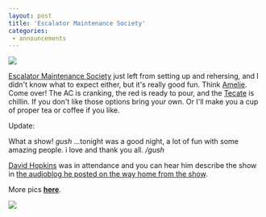 ```yaml
---
layout: post
title: 'Escalator Maintenance Society'
categories:
 - announcements
---
```


<img src="http://danielsjourney.com/blog/files/2005/07/timjason1.jpg" />

<a href="http://www.integrationresearch.org/gallery/archives/2005/07/escalator_maintenance_society_july_9.html">Escalator Maintenance Society</a> just left from setting up and rehersing, and I didn't know what to expect either, but it's really good fun. Think <a href="http://www.amazon.com/exec/obidos/tg/detail/-/B00005O6PA/qid=1120951763/sr=8-2/ref=pd_bbs_ur_2/102-5131049-5514530?v=glance&s=music&n=507846">Amelie</a>. Come over! The AC is cranking, the red is ready to pour, and the <a href="http://www.femsa.com/">Tecate</a> is chillin. If you don't like those options bring your own. Or I'll make you a cup of proper tea or coffee if you like.

Update:

What a show! *gush* ...tonight was a good night, a lot of fun with some amazing people. i love and thank you all. */gush*

<a href="http://antiherocomics.com/">David Hopkins</a> was in attendance and you can hear him describe the show in <a href="http://www.audioblog.com/export/Pc8ff80cca147de7698a6da8f1961840fZV57SlREYmBw.mp3">the audioblog he posted on the way home from the show</a>.

More pics <a href="http://www.integrationresearch.org/gallery/archives/2005/07/escalator_maintenance_society_sound_installation_july_9_images.html" style="font-weight:bold;">here</a>.

<a href="http://www.integrationresearch.org/gallery/archives/2005/07/escalator_maintenance_society_sound_installation_july_9_images.html"><img src="http://integrationresearch.org/gallery/files/2005/07/DSC_0086.JPG" /></a>